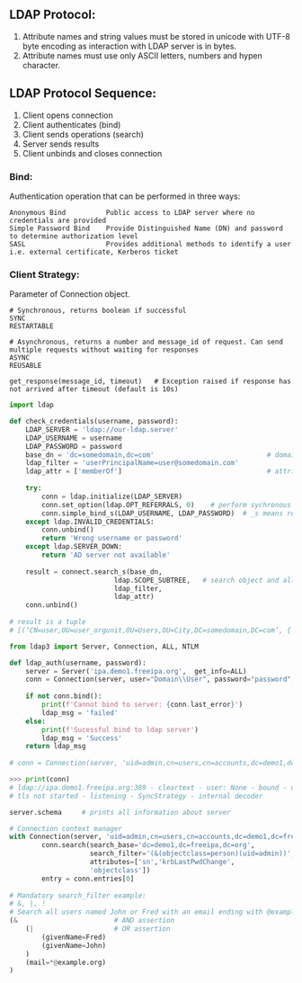 ## LDAP Protocol:
1) Attribute names and string values must be stored in unicode with UTF-8 byte encoding as interaction with LDAP server is in bytes.
2) Attribute names must use only ASCII letters, numbers and hypen character.

## LDAP Protocol Sequence:
1) Client opens connection
2) Client authenticates (bind)
3) Client sends operations (search)
4) Server sends results
5) Client unbinds and closes connection

### Bind:
Authentication operation that can be performed in three ways:
```
Anonymous Bind          Public access to LDAP server where no credentials are provided
Simple Password Bind    Provide Distinguished Name (DN) and password to determine authorization level
SASL                    Provides additional methods to identify a user i.e. external certificate, Kerberos ticket
```
### Client Strategy:
Parameter of Connection object.
```
# Synchronous, returns boolean if successful
SYNC            
RESTARTABLE

# Asynchronous, returns a number and message_id of request. Can send multiple requests without waiting for responses
ASYNC
REUSABLE

get_response(message_id, timeout)   # Exception raised if response has not arrived after timeout (default is 10s)
```
```python
import ldap

def check_credentials(username, password):
    LDAP_SERVER = 'ldap://our-ldap.server'
    LDAP_USERNAME = username
    LDAP_PASSWORD = password
    base_dn = 'dc=somedomain,dc=com'                            # domain  
    ldap_filter = 'userPrincipalName=user@somedomain.com'
    ldap_attr = ['memberOf']                                    # attributes to receive 
    
    try:
        conn = ldap.initialize(LDAP_SERVER)
        conn.set_option(ldap.OPT_REFERRALS, 0)    # perform sychronous bind
        conn.simple_bind_s(LDAP_USERNAME, LDAP_PASSWORD)  # _s means request will be executed sychronously
    except ldap.INVALID_CREDENTIALS:
        conn.unbind()
        return 'Wrong username or password'
    except ldap.SERVER_DOWN:
        return 'AD server not available'
  
    result = connect.search_s(base_dn,                     
                          ldap.SCOPE_SUBTREE,   # search object and all its descendants    
                          ldap_filter,      
                          ldap_attr)           
    conn.unbind()
                         
# result is a tuple
# [(‘CN=user,OU=user_orgunit,OU=Users,OU=City,DC=somedomain,DC=com’, {‘memberOf’: [‘group1’, ‘group2’]})]
```
```python               
from ldap3 import Server, Connection, ALL, NTLM

def ldap_auth(username, password):
    server = Server('ipa.demo1.freeipa.org',  get_info=ALL)
    conn = Connection(server, user="Domain\\User", password="password", authentication=NTLM)
  
    if not conn.bind():
        print(f'Cannot bind to server: {conn.last_error}')
        ldap_msg = 'failed'
    else:
        print(f'Sucessful bind to ldap server')
        ldap_msg = 'Success'
    return ldap_msg
  
# conn = Connection(server, 'uid=admin,cn=users,cn=accounts,dc=demo1,dc=freeipa,dc=org', 'Secret123', auto_bind=True)

>>> print(conn)
# ldap://ipa.demo1.freeipa.org:389 - cleartext - user: None - bound - open - <local: 192.168.1.101:49813 - remote: 209.132.178.99:389> -
# tls not started - listening - SyncStrategy - internal decoder

server.schema     # prints all information about server

# Connection context manager
with Connection(server, 'uid=admin,cn=users,cn=accounts,dc=demo1,dc=freeipa,dc=org', 'Secret123') as conn:
        conn.search(search_base='dc=demo1,dc=freeipa,dc=org',
                    search_filter='(&(objectclass=person)(uid=admin))', 
                    attributes=['sn','krbLastPwdChange', 
                    'objectclass'])
        entry = conn.entries[0] 
        
# Mandatory search_filter example:
# &, |, !
# Search all users named John or Fred with an email ending with @example.org
(&                        # AND assertion
    (|                    # OR assertion
        (givenName=Fred)
        (givenName=John)
    )
    (mail=*@example.org)
)


```

